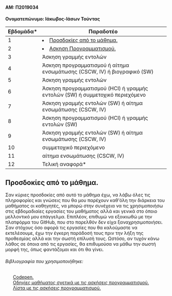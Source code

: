 <h4>ΑΜ: Π2019034<h4>Ονοματεπώνυμο: Ιάκωβος-Ιάσων Τούντας


| Εβδομάδα* | Παραδοτέο |
| --- | --- |
| 1 |<li><a href="#Προσδοκίες από το μάθημα."><span class="toctext">Προσδοκίες από το μάθημα.</span></a>|
| 2 |<li><a href="#Ασκηση Προγραμματισμού."><span class="toctext">Ασκηση Προγραμματισμού.</span></a>| 
| 3 | Άσκηση γραμμής εντολών |
| 4 | Άσκηση προγραμματισμού ή αίτημα ενσωμάτωσης (CSCW, IV) ή βιογραφικό  (SW) |
| 5 | Άσκηση γραμμής εντολών |
| 6 | Άσκηση προγραμματισμού (HCI) ή γραμμής εντολών (SW) ή συμμετοχικό περιεχόμενο |
| 7 | Άσκηση γραμμής εντολών (SW) ή αίτημα ενσωμάτωσης (CSCW, IV) |
| 8 | Άσκηση προγραμματισμού (HCI) ή γραμμής εντολών (SW) |
| 9 | Άσκηση γραμμής εντολών (SW) ή αίτημα ενσωμάτωσης (CSCW, IV) |
| 10 | συμμετοχικό περιεχόμενο |
| 11 | αίτημα ενσωμάτωσης (CSCW, IV) |
| 12 | Τελική αναφορά* |

<h2><span id="Προσδοκίες από το μάθημα.">Προσδοκίες από το μάθημα.</span></h2>
Σαν κύριες προσδοκίες από αυτό το μάθημα έχω, να λάβω όλες τις πληροφορίες και γνώσεις που θα μου παρέχουν καθ'όλη την διάρκεια του μαθήματος οι καθηγητές, να μπορώ στην συνέχεια να τις χρησιμοποιήσω στις εβδομαδιαίες εργασίες του μαθήματος αλλά και γενικά στο όποιο μελλοντικό μου επάγγελμα. Επιπλέον, επιθυμώ να εξοικιωθώ με την πλατφόρμα του GitHub, που στο παρελθόν δεν είχα ξαναχρησιμοποιήσει. Σαν στόχους όσο αφορά τις εργασίες που θα καλούμαστε να εκτελέσουμε, έχω την έγκερη παράδοσή τους πριν την λήξη της προθεσμίας αλλά και την σωστή επίλυσή τους. Ωστόσο, αν τυχόν κάνω λάθος σε όποια από τις εργασίες, θα επιθυμούσα να μάθω την σωστή μορφή της, όπως φαντάζομαι και ότι θα γίνει.


<h6>Βιβλιογραφία που χρησιμοποιήθηκε:</h6> <ul> <a href="https://codepen.io">Codepen.</a> <br> <a href="https://courses-ionio.github.io/projects/remix/">Οδηγίες μαθήματος σχετικά με τις ασκήσεις προγραμματισμού.</a> <br> <a href="https://pibook.epidro.me/remix/">Λίστα με τις ασκήσεις προγραμματισμού.</a> </ul>
